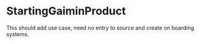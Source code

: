 # StartingGaiminProduct
This should add use case, need no entry to source and create on boarding systems.
